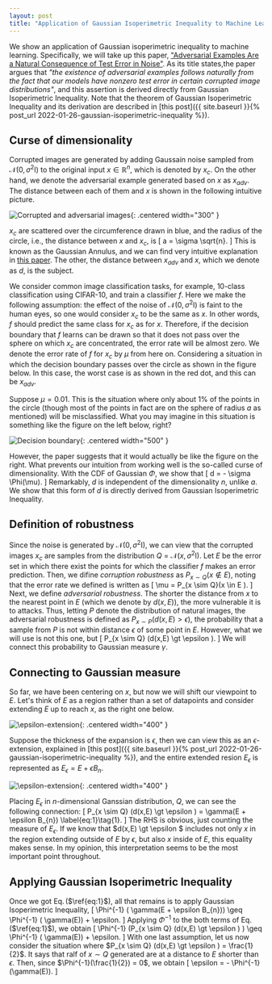 ```yaml
---
layout: post
title: "Application of Gaussian Isoperimetric Inequality to Machine Learning"
---
```

We show an application of Gaussian isoperimetric inequality to machine learning.
Specifically, we will take up this paper, ["Adversarial Examples Are a Natural Consequence of Test Error in Noise"](https://arxiv.org/pdf/1901.10513.pdf).
As its title states,the paper argues that *"the existence of adversarial examples follows naturally from the fact that our models have nonzero test error in certain corrupted image distributions"*,
and this assertion is derived directly from Gaussian Isoperimetric Inequality.
Note that the theorem of Gaussian Isoperimetric Inequality and its derivation are described 
in [this post]({{ site.baseurl }}{% post_url 2022-01-26-gaussian-isoperimetric-inequality %}).

## Curse of dimensionality
Corrupted images are generated by adding Gaussain noise sampled from $\mathcal{N}(0, \sigma^{2} \text{I})$ to the original input $x \in \mathbb{R}^{n}$, which is denoted by $x_{c}$.
On the other hand, we denote the adversarial example generated based on $x$ as $x_{adv}$.
The distance between each of them and $x$ is shown in the following intuitive picture.

![Corrupted and adversarial images]({{site.baseurl}}/img/GII/fig_corrupt_and_adv.png){: .centered width="300" }

$x_{c}$ are scattered over the circumference drawn in blue, and the radius of the circle, i.e., the distance between $x$ and $x_{c}$, is 
\[
    a = \sigma \sqrt{n}.
\]
This is known as the Gaussian Annulus, and we can find very intuitive explanation in [this paper](https://arxiv.org/pdf/1701.02434.pdf).
The other, the distance between $x_{adv}$ and $x$, which we denote as $d$, is the subject.

We consider common image classification tasks, for example, 10-class classification using CIFAR-10, and train a classifier $f$.
Here we make the following assumption:
the effect of the noise of $\mathcal{N}(0, \sigma^{2} \text{I})$ is faint to the human eyes, so one would consider $x_{c}$ to be the same as $x$.
In other words, $f$ should predict the same class for $x_{c}$ as for $x$.
Therefore, if the decision boundary that $f$ learns can be drawn
so that it does not pass over the sphere on which $x_{c}$ are concentrated, the error rate will be almost zero.
We denote the error rate of $f$ for $x_{c}$ by $\mu$ from here on.
Considering a situation in which the decision boundary passes over the circle as shown in the figure below.
In this case, the worst case is as shown in the red dot, and this can be $x_{adv}$.

Suppose $\mu = 0.01$.
This is the situation where only about $1\%$ of the points in the circle
(though most of the points in fact are on the sphere of radius $a$ as mentioned) will be misclassified.
What you may imagine in this situation is something like the figure on the left below, right?

![Decision boundary]({{site.baseurl}}/img/GII/fig_db_far_and_near.png){: .centered width="500" }

However, the paper suggests that it would actually be like the figure on the right.
What prevents our intuition from working well is the so-called curse of dimensionality.
With the CDF of Gaussian $\Phi$, we show that
\[
	d = - \sigma \Phi(\mu).
\]
Remarkably, $d$ is independent of the dimensionality $n$, unlike $a$.
We show that this form of $d$ is directly derived from Gaussian Isoperimetric Inequality.


## Definition of robustness
Since the noise is generated by $\mathcal{N}(0, \sigma^{2} \text{I})$, 
we can view that the corrupted images $x_{c}$ are samples from the distribution $Q$ = $\mathcal{N}(x, \sigma^{2} \text{I})$.
Let $E$ be the error set in which there exist the points for which the classifier $f$ makes an error prediction.
Then, we difine *corruption robustness* as $P_{x \sim Q}(x \notin E )$, 
noting that the error rate we defined is written as
\[
    \mu = P_{x \sim Q}(x \in E ).
\]
Next, we define *adversarial robustness*.
The shorter the distance from $x$ to the nearest point in $E$ (which we denote by $d(x,E)$), the more vulnerable it is to attacks.
Thus, letting $P$ denote the distribution of natural images, the adversarial robustness is defined as
$P_{x \sim P} (d(x,E) \gt \epsilon )$,
the probability that a sample from $P$ is not within distance $\epsilon$ of some point in $E$.
However, what we will use is not this one, but 
\[
    P_{x \sim Q} (d(x,E) \gt \epsilon ).
\]
We will connect this probability to Gaussian measure $\gamma$. 

## Connecting to Gaussian measure
So far, we have been centering on $x$, but now we will shift our viewpoint to $E$.
Let's think of $E$ as a region rather than a set of datapoints and consider extending $E$ up to reach $x$, as the right one below.

![$\epsilon$-extension]({{site.baseurl}}/img/GII/fig_d_x_E.png){: .centered width="400" }

Suppose the thickness of the expansion is $\epsilon$, then we can view this as an $\epsilon$-extension,
explained 
in [this post]({{ site.baseurl }}{% post_url 2022-01-26-gaussian-isoperimetric-inequality %}),
and the entire extended resion $E_{\epsilon}$ is represented as $E_{\epsilon} = E + \epsilon B_{n}$.

![$\epsilon$-extension]({{site.baseurl}}/img/GII/fig_d_x_E_in_gauss.png){: .centered width="400" }

Placing $E_{\epsilon}$ in $n$-dimensional Ganssian distribution, $Q$, we can see the following connection:
\[
    P_{x \sim Q} (d(x,E) \gt \epsilon ) = \gamma(E + \epsilon B_{n}) \label{eq:1}\tag{1}.
\]
The RHS is obvious, just counting the measure of $E_{\epsilon}$.
If we know that $d(x,E) \gt \epsilon $ includes not only $x$ in the region extending outside of $E$ by $\epsilon$, but also $x$ inside of $E$,
this equality makes sense.
In my opinion, this interpretation seems to be the most important point throughout.

## Applying Gaussian Isoperimetric Inequality
Once we got Eq.$\,$($\ref{eq:1}$), all that remains is to apply Gaussian Isoperimetric Inequality,
\[ 
    \Phi^{-1} ( \gamma(E + \epsilon B_{n})) \geq \Phi^{-1} ( \gamma(E)) + \epsilon.
\]
Applying $\Phi^{-1}$ to the both terms of Eq.$\,$($\ref{eq:1}$), we obtain
\[ 
    \Phi^{-1} (P_{x \sim Q} (d(x,E) \gt \epsilon ) ) \geq  \Phi^{-1} ( \gamma(E)) + \epsilon.
\]
With one last assumption, let us now consider the situation where $P_{x \sim Q} (d(x,E) \gt \epsilon ) = \frac{1}{2}$.
It says that ralf of $x \sim Q$ generated are at a distance to $E$ shorter than $\epsilon$.
Then, since $\Phi^{-1}(\frac{1}{2}) = 0$, we obtain
\[
    \epsilon = - \Phi^{-1}(\gamma(E)).
\]
